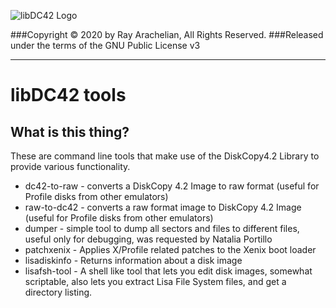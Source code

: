 ![libDC42 Logo](resources/libdc42-banner.png)

###Copyright © 2020 by Ray Arachelian, All Rights Reserved. 
###Released under the terms of the GNU Public License v3

***
# libDC42 tools

## What is this thing?

These are command line tools that make use of the DiskCopy4.2 Library to provide various functionality.

* dc42-to-raw - converts a DiskCopy 4.2 Image to raw format (useful for Profile disks from other emulators)
* raw-to-dc42 - converts a raw format image to DiskCopy 4.2 Image (useful for Profile disks from other emulators)
* dumper - simple tool to dump all sectors and files to different files, useful only for debugging, was requested by Natalia Portillo
* patchxenix - Applies X/Profile related patches to the Xenix boot loader
* lisadiskinfo - Returns information about a disk image
* lisafsh-tool - A shell like tool that lets you edit disk images, somewhat scriptable, also lets you extract Lisa File System files, and get a directory listing.
